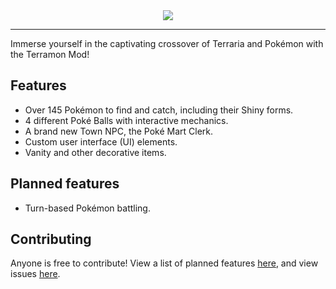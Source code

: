 <div align="center">
<img src="https://raw.githubusercontent.com/nsfury/Terramon/main/logo.png">
</div>

----

Immerse yourself in the captivating crossover of Terraria and Pokémon with the Terramon Mod!

## Features
- Over 145 Pokémon to find and catch, including their Shiny forms.
- 4 different Poké Balls with interactive mechanics.
- A brand new Town NPC, the Poké Mart Clerk.
- Custom user interface (UI) elements.
- Vanity and other decorative items.

## Planned features
- Turn-based Pokémon battling.
  
## Contributing
Anyone is free to contribute! View a list of planned features [here](), and view issues [here](https://github.com/nsfury/Terramon/issues).
